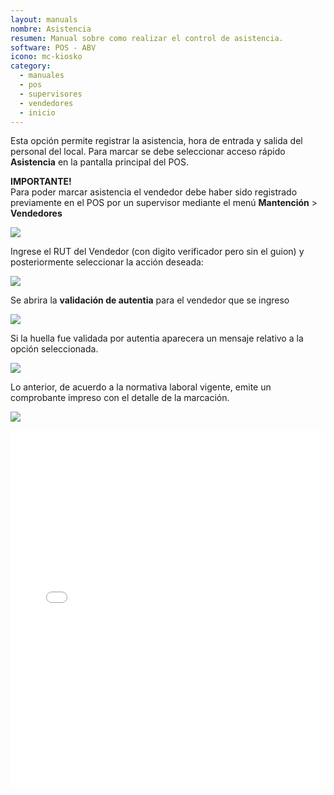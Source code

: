 ```yaml
---
layout: manuals
nombre: Asistencia
resumen: Manual sobre como realizar el control de asistencia.
software: POS - ABV
icono: mc-kiosko
category:
  - manuales
  - pos
  - supervisores
  - vendedores
  - inicio
---
```

Esta opción permite registrar la asistencia, hora de entrada y salida del personal del local. Para marcar se debe seleccionar acceso rápido **Asistencia** en la pantalla principal del POS.

**IMPORTANTE!**<br>
Para poder marcar asistencia el vendedor debe haber sido registrado previamente en el POS por un supervisor mediante el menú **Mantención** > **Vendedores**

<p class="centrado"><img src="{{site.baseurl}}/docs/pos/img/asistencia/1.png"></p>

Ingrese el RUT del Vendedor (con digito verificador pero sin el guion) y posteriormente seleccionar la acción deseada:

<p class="centrado"><img src="{{site.baseurl}}/docs/pos/img/asistencia/2.png"></p>

Se abrira la **validación de autentia** para el vendedor que se ingreso

<p class="centrado"><img src="{{site.baseurl}}/docs/pos/img/asistencia/3.png"></p>

Si la huella fue validada por autentia aparecera un mensaje relativo a la opción seleccionada.

<p class="centrado"><img src="{{site.baseurl}}/docs/pos/img/asistencia/4.png"></p>

Lo anterior, de acuerdo a la normativa laboral vigente, emite un comprobante impreso con el detalle de la marcación.

<p class="centrado"><img src="{{site.baseurl}}/docs/pos/img/asistencia/5.png"></p>

<embed src="{{site.baseurl}}/docs/pos/pdf/asistencia.pdf" width="100%" height="570px" type='application/pdf'>